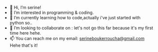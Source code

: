 - 👋 Hi, I’m serine!
- 👀 I’m interested in programming & coding.
- 🌱 I’m currently learning how to code,actually i've just started with python so..
- 💞️ I’m looking to collaborate on : let's not go this far because it's my first time here hehe.
- 📫 You can reach me on my email: serineboukerroucha@gmail.com
Hehe that's it! 

<!---
serbkr/serbkr is a ✨ special ✨ repository because its `README.md` (this file) appears on your GitHub profile.
You can click the Preview link to take a look at your changes.
--->
